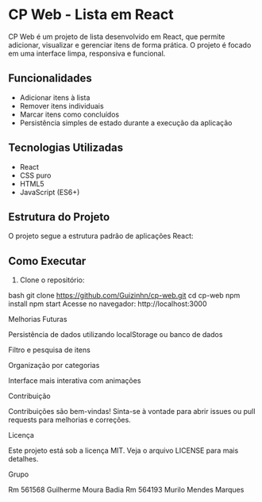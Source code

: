 # CP Web - Lista em React

CP Web é um projeto de lista desenvolvido em React, que permite adicionar, visualizar e gerenciar itens de forma prática. O projeto é focado em uma interface limpa, responsiva e funcional.

## Funcionalidades

- Adicionar itens à lista
- Remover itens individuais
- Marcar itens como concluídos
- Persistência simples de estado durante a execução da aplicação

## Tecnologias Utilizadas

- React
- CSS puro
- HTML5
- JavaScript (ES6+)

## Estrutura do Projeto

O projeto segue a estrutura padrão de aplicações React:


## Como Executar

1. Clone o repositório:

bash
git clone https://github.com/Guizinhn/cp-web.git
cd cp-web
npm install
npm start
  Acesse no navegador: http://localhost:3000

Melhorias Futuras

Persistência de dados utilizando localStorage ou banco de dados

Filtro e pesquisa de itens

Organização por categorias

Interface mais interativa com animações

Contribuição

Contribuições são bem-vindas! Sinta-se à vontade para abrir issues ou pull requests para melhorias e correções.

Licença

Este projeto está sob a licença MIT. Veja o arquivo LICENSE
 para mais detalhes.




Grupo 

Rm 561568 Guilherme Moura Badia
Rm 564193 Murilo Mendes Marques 
